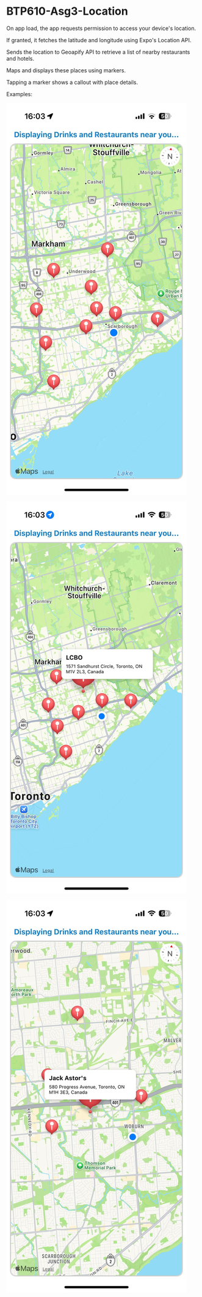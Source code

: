 # BTP610-Asg3-Location

On app load, the app requests permission to access your device's location.

If granted, it fetches the latitude and longitude using Expo's Location API.

Sends the location to Geoapify API to retrieve a list of nearby restaurants and hotels.

Maps and displays these places using markers.

Tapping a marker shows a callout with place details.

Examples:

![alt text](3.jpg)


![alt text](1.jpg)


![alt text](2.jpg)